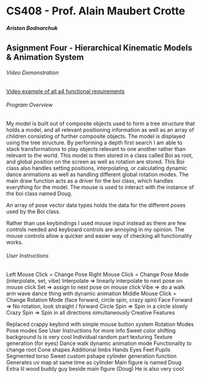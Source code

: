 # CS408 - Prof. Alain Maubert Crotte

###### **Ariston Bodnarchuk**

## Asignment Four - Hierarchical Kinematic Models & Animation System

###### Video Demonstration 
[Video example of all a4 functional requirements]([https://youtu.be/CdCNN5qxw3Y](https://youtu.be/dbLGH2d-nWs))

###### Program Overview
My model is built out of composite objects used to form a tree structure that holds a model, and all relevant positioning information as well as an array of children consisting of further composite objects. The model is displayed using the tree structure. By performing a depth first search I am able to stack transformations to play objects relevant to one another rather than relevant to the world. This model is then stored in a class called Boi as root, and global position on the screen as well as rotation are stored. This Boi class also handles setting positions, interpolating, or calculating dynamic dance animations as well as handling different global rotation modes. The main draw function acts as a driver for the boi class, which handles everything for the model. The mouse is used to interact with the instance of the boi class named Doug. 

An array of pose vector data types holds the data for the different poses used by the Boi class.

Rather than use keybindings I used mouse input instead as there are few controls needed and keyboard controls are annoying in my opinion. The mouse controls allow a quicker and easier way of checking all functionality works. 


###### User Instructions
Left Mouse Click	= 	Change Pose
Right Mouse Click	= 	Change Pose Mode (interpolate, set, vibe)
Interpolate ⇒ linearly interpolate to next pose on mouse click 
Set ⇒ assign to next pose on mouse click
Vibe ⇒ do a walk arm wave dance thing with dynamic animation
Middle Mouse Click	= 	Change Rotation Mode (face forward, circle spin, crazy spin)
Face Forward ⇒ No rotation, look straight / forward
Circle Spin ⇒ Spin in a circle slowly 
Crazy Spin ⇒ Spin in all directions simultaneously
Creative Features

Replaced crappy keybind with simple mouse button system
Rotation Modes
Pose modes
See User Instructions for more info 
Sweet color shifting background 
Is is very cool 
Individual random part texturing
Texture generation (for eyes)
Dance walk dynamic animation mode
Functionality to change root
Cone shapes
Additional limbs
Hands
Eyes
Feet
Pupils
Segmented torso
Sweet custom pshape cylinder generation function
Generates uv map at same time as cylinder
Main figure is named Doug
Extra lil wood buddy guy beside main figure (Doug)
He is also very cool 
